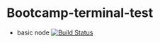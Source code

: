 # Bootcamp-terminal-test
- basic node
[![Build Status](https://travis-ci.org/Masibulele22/bootcamp-terminal-tests.svg?branch=master)](https://travis-ci.org/Masibulele22/bootcamp-terminal-tests)